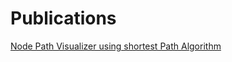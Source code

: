 # Publications

[Node Path Visualizer using shortest Path Algorithm](https://github.com/gagan110/Publications/tree/gagan110-NodePath)
